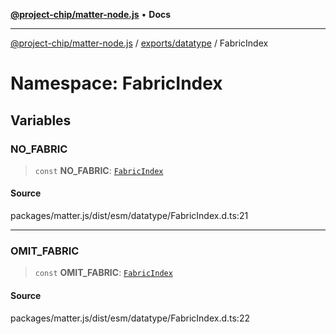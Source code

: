 [**@project-chip/matter-node.js**](../../../../README.md) • **Docs**

***

[@project-chip/matter-node.js](../../../../modules.md) / [exports/datatype](../../README.md) / FabricIndex

# Namespace: FabricIndex

## Variables

### NO\_FABRIC

> `const` **NO\_FABRIC**: [`FabricIndex`](../../README.md#fabricindex)

#### Source

packages/matter.js/dist/esm/datatype/FabricIndex.d.ts:21

***

### OMIT\_FABRIC

> `const` **OMIT\_FABRIC**: [`FabricIndex`](../../README.md#fabricindex)

#### Source

packages/matter.js/dist/esm/datatype/FabricIndex.d.ts:22
